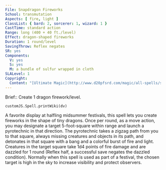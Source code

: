```yaml
---
File: Snapdragon Fireworks
School: transmutation
Aspects: [ fire, light ]
ClassList: { bard: 2, sorcerer: 1, wizard: 1 }
CastTime: standard action
Range: long (400 + 40 ft./level)
Effect: dragon-shaped fireworks
Duration: 1 round/level
SavingThrow: Reflex negates
SR: yes
Components:
  V: yes
  S: yes
  M: a bundle of sulfur wrapped in cloth
SLALevel: 1
Copyright:
  Content: "[Ultimate Magic](http://www.d20pfsrd.com/magic/all-spells/s/snapdragon-fireworks)"
---
```

Brief:: Create 1 dragon firework/level.

```dataviewjs
customJS.Spell.printWiki(dv)
```

A favorite display at halfling midsummer festivals, this spell lets you create fireworks in the shape of tiny dragons.  Once per round, as a move action, you may designate a target 5-foot-square within range and launch a pyrotechnic in that direction. The pyrotechnic takes a zigzag path from you to that square, always missing creatures and objects in its path, and detonates in that square with a bang and a colorful burst of fire and light. Creatures in the target square take 1d4 points of fire damage and are dazzled for 1 round (Reflex half, a successful save negates the dazzled condition).  Normally when this spell is used as part of a festival, the chosen target is high in the sky to increase visibility and protect observers.
